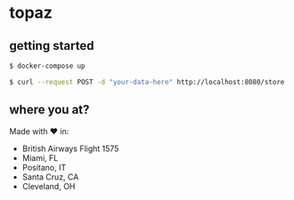 # topaz

## getting started

```sh
$ docker-compose up
```

```sh
$ curl --request POST -d "your-data-here" http://localhost:8080/store
```

## where you at?

Made with :heart: in:
* British Airways Flight 1575
* Miami, FL
* Positano, IT
* Santa Cruz, CA
* Cleveland, OH
